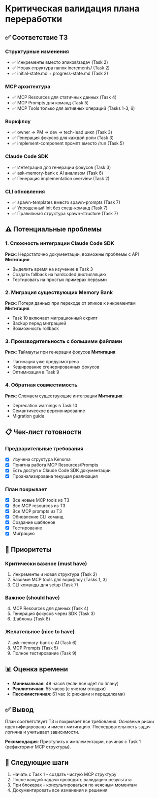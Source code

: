 # Критическая валидация плана переработки

## ✅ Соответствие ТЗ

### Структурные изменения
- ✅ Инкременты вместо эпиков/задач (Task 2)
- ✅ Новая структура папок increments/ (Task 2)
- ✅ initial-state.md + progress-state.md (Task 2)

### MCP архитектура
- ✅ MCP Resources для статичных данных (Task 4)
- ✅ MCP Prompts для команд (Task 5)
- ✅ MCP Tools только для активных операций (Tasks 1-3, 6)

### Воркфлоу
- ✅ owner -> PM -> dev -> tech-lead цикл (Task 3)
- ✅ Генерация фокусов для каждой роли (Task 3)
- ✅ implement-component промпт вместо /run (Task 5)

### Claude Code SDK
- ✅ Интеграция для генерации фокусов (Task 3)
- ✅ ask-memory-bank с AI анализом (Task 6)
- ✅ Генерация implementation overview (Task 2)

### CLI обновления
- ✅ spawn-templates вместо spawn-prompts (Task 7)
- ✅ Упрощенный init без слеш-команд (Task 7)
- ✅ Правильная структура spawn-structure (Task 7)

## ⚠️ Потенциальные проблемы

### 1. Сложность интеграции Claude Code SDK
**Риск**: Недостаточно документации, возможны проблемы с API
**Митигация**: 
- Выделить время на изучение в Task 3
- Создать fallback на hardcoded дистилляцию
- Тестировать на простых примерах первыми

### 2. Миграция существующих Memory Bank
**Риск**: Потеря данных при переходе от эпиков к инкрементам
**Митигация**:
- Task 10 включает миграционный скрипт
- Backup перед миграцией
- Возможность rollback

### 3. Производительность с большими файлами
**Риск**: Таймауты при генерации фокусов
**Митигация**:
- Пагинация уже предусмотрена
- Кеширование сгенерированных фокусов
- Оптимизация в Task 9

### 4. Обратная совместимость
**Риск**: Сломаем существующие интеграции
**Митигация**:
- Deprecation warnings в Task 10
- Семантическое версионирование
- Migration guide

## 📋 Чек-лист готовности

### Предварительные требования
- [x] Изучена структура Kenoma
- [x] Понятна работа MCP Resources/Prompts
- [x] Есть доступ к Claude Code SDK документации
- [x] Проанализирована текущая реализация

### План покрывает
- [x] Все новые MCP tools из ТЗ
- [x] Все MCP resources из ТЗ
- [x] Все MCP prompts из ТЗ
- [x] Обновление CLI команд
- [x] Создание шаблонов
- [x] Тестирование
- [x] Миграцию

## 🎯 Приоритеты

### Критически важное (must have)
1. Инкременты и новая структура (Task 2)
2. Базовые MCP tools для воркфлоу (Tasks 1, 3)
3. CLI команды для setup (Task 7)

### Важное (should have)
4. MCP Resources для данных (Task 4)
5. Генерация фокусов через SDK (Task 3)
6. Шаблоны (Task 8)

### Желательное (nice to have)
7. ask-memory-bank с AI (Task 6)
8. MCP Prompts (Task 5)
9. Полное тестирование (Task 9)

## 📊 Оценка времени

- **Минимальная**: 49 часов (если все идет по плану)
- **Реалистичная**: 55 часов (с учетом отладки)
- **Пессимистичная**: 61 час (с рисками и переделками)

## ✅ Вывод

План соответствует ТЗ и покрывает все требования. Основные риски идентифицированы и имеют митигацию. Последовательность задач логична и учитывает зависимости.

**Рекомендация**: Приступить к имплементации, начиная с Task 1 (рефакторинг MCP структуры).

## 🚀 Следующие шаги

1. Начать с Task 1 - создать чистую MCP структуру
2. После каждой задачи проводить валидацию результата
3. При блокерах - консультироваться по неясным моментам
4. Документировать все изменения и решения